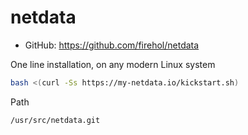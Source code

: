 # netdata

- GitHub: https://github.com/firehol/netdata

One line installation, on any modern Linux system 

```sh
bash <(curl -Ss https://my-netdata.io/kickstart.sh) 
```

Path

```
/usr/src/netdata.git
```